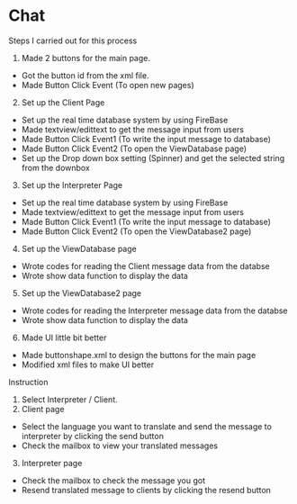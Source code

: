 # Chat
Steps I carried out for this process

1. Made 2 buttons for the main page.
  - Got the button id from the xml file.
  - Made Button Click Event (To open new pages)

2. Set up the Client Page
  - Set up the real time database system by using FireBase
  - Made textview/edittext to get the message input from users
  - Made Button Click Event1 (To write the input message to database)
  - Made Button Click Event2 (To open the ViewDatabase page)
  - Set up the Drop down box setting (Spinner) and get the selected string from the downbox

3. Set up the Interpreter Page
  - Set up the real time database system by using FireBase
  - Made textview/edittext to get the message input from users
  - Made Button Click Event1 (To write the input message to database)
  - Made Button Click Event2 (To open the ViewDatabase2 page)

4. Set up the ViewDatabase page
  - Wrote codes for reading the Client message data from the databse
  - Wrote show data function to display the data

5. Set up the ViewDatabase2 page
  - Wrote codes for reading the Interpreter message data from the databse
  - Wrote show data function to display the data

6. Made UI little bit better
  - Made buttonshape.xml to design the buttons for the main page
  - Modified xml files to make UI better


Instruction

1. Select Interpreter / Client.
2. Client page
- Select the language you want to translate and send the message to interpreter by clicking the send button
- Check the mailbox to view your translated messages
3. Interpreter page
- Check the mailbox to check the message you got
- Resend translated message to clients by clicking the resend button
